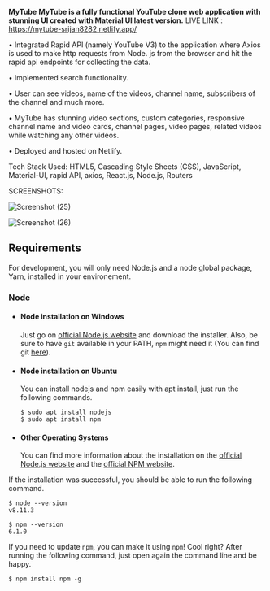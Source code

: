 ****MyTube****
**MyTube is a fully functional YouTube clone web application with stunning UI created with Material UI latest version.** 
LIVE LINK : https://mytube-srijan8282.netlify.app/

• Integrated Rapid API (namely YouTube V3) to the application where Axios is used to make http requests from Node. js from the browser and hit the rapid api endpoints for collecting the data. 

• Implemented search functionality.

• User can see videos, name of the videos, channel name, subscribers of the channel and much more. 

• MyTube has stunning video sections, custom categories, responsive channel name and video cards, channel pages, video pages, related videos while watching any other videos.

• Deployed and hosted on Netlify.

Tech Stack Used: 
 HTML5,
 Cascading Style Sheets (CSS),
 JavaScript,
 Material-UI,
 rapid API,
 axios,
 React.js,
 Node.js,
 Routers

 SCREENSHOTS:


![Screenshot (25)](https://github.com/Srijan8282/MyTube/assets/115431775/e9d210d9-99da-4088-994c-7463d4d1ee99)

![Screenshot (26)](https://github.com/Srijan8282/MyTube/assets/115431775/17bbcb17-c6a3-4b61-b588-1748188cdee9)



## Requirements

For development, you will only need Node.js and a node global package, Yarn, installed in your environement.

### Node
- #### Node installation on Windows

  Just go on [official Node.js website](https://nodejs.org/) and download the installer.
Also, be sure to have `git` available in your PATH, `npm` might need it (You can find git [here](https://git-scm.com/)).

- #### Node installation on Ubuntu

  You can install nodejs and npm easily with apt install, just run the following commands.

      $ sudo apt install nodejs
      $ sudo apt install npm

- #### Other Operating Systems
  You can find more information about the installation on the [official Node.js website](https://nodejs.org/) and the [official NPM website](https://npmjs.org/).

If the installation was successful, you should be able to run the following command.

    $ node --version
    v8.11.3

    $ npm --version
    6.1.0

If you need to update `npm`, you can make it using `npm`! Cool right? After running the following command, just open again the command line and be happy.

    $ npm install npm -g
